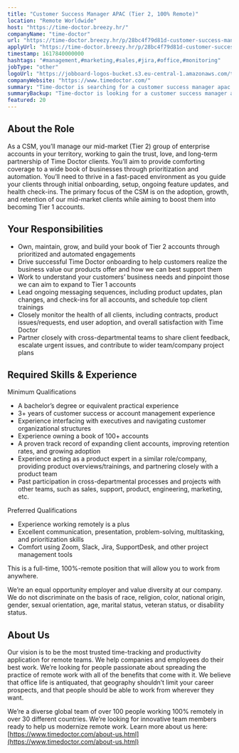 ```yaml
---
title: "Customer Success Manager APAC (Tier 2, 100% Remote)"
location: "Remote Worldwide"
host: "https://time-doctor.breezy.hr/"
companyName: "time-doctor"
url: "https://time-doctor.breezy.hr/p/28bc4f79d81d-customer-success-manager-apac-tier-2-100-remote"
applyUrl: "https://time-doctor.breezy.hr/p/28bc4f79d81d-customer-success-manager-apac-tier-2-100-remote/apply"
timestamp: 1617840000000
hashtags: "#management,#marketing,#sales,#jira,#office,#monitoring"
jobType: "other"
logoUrl: "https://jobboard-logos-bucket.s3.eu-central-1.amazonaws.com/time-doctor"
companyWebsite: "https://www.timedoctor.com/"
summary: "Time-doctor is searching for a customer success manager apac that has 3+ years of customer success or account management experience."
summaryBackup: "Time-doctor is looking for a customer success manager apac that has experience in: #management, #marketing, #sales."
featured: 20
---
```


## About the Role

As a CSM, you’ll manage our mid-market (Tier 2) group of enterprise accounts in your territory, working to gain the trust, love, and long-term partnership of Time Doctor clients. You’ll aim to provide comforting coverage to a wide book of businesses through prioritization and automation. You’ll need to thrive in a fast-paced environment as you guide your clients through initial onboarding, setup, ongoing feature updates, and health check-ins. The primary focus of the CSM is on the adoption, growth, and retention of our mid-market clients while aiming to boost them into becoming Tier 1 accounts.

## Your Responsibilities

*   Own, maintain, grow, and build your book of Tier 2 accounts through prioritized and automated engagements
*   Drive successful Time Doctor onboarding to help customers realize the business value our products offer and how we can best support them
*   Work to understand your customers’ business needs and pinpoint those we can aim to expand to Tier 1 accounts
*   Lead ongoing messaging sequences, including product updates, plan changes, and check-ins for all accounts, and schedule top client trainings
*   Closely monitor the health of all clients, including contracts, product issues/requests, end user adoption, and overall satisfaction with Time Doctor
*   Partner closely with cross-departmental teams to share client feedback, escalate urgent issues, and contribute to wider team/company project plans

## Required Skills & Experience

Minimum Qualifications

*   A bachelor’s degree or equivalent practical experience
*   3+ years of customer success or account management experience
*   Experience interfacing with executives and navigating customer organizational structures
*   Experience owning a book of 100+ accounts
*   A proven track record of expanding client accounts, improving retention rates, and growing adoption
*   Experience acting as a product expert in a similar role/company, providing product overviews/trainings, and partnering closely with a product team
*   Past participation in cross-departmental processes and projects with other teams, such as sales, support, product, engineering, marketing, etc.

Preferred Qualifications

*   Experience working remotely is a plus
*   Excellent communication, presentation, problem-solving, multitasking, and prioritization skills
*   Comfort using Zoom, Slack, Jira, SupportDesk, and other project management tools

This is a full-time, 100%-remote position that will allow you to work from anywhere.

We’re an equal opportunity employer and value diversity at our company. We do not discriminate on the basis of race, religion, color, national origin, gender, sexual orientation, age, marital status, veteran status, or disability status.

## About Us

Our vision is to be the most trusted time-tracking and productivity application for remote teams. We help companies and employees do their best work. We’re looking for people passionate about spreading the practice of remote work with all of the benefits that come with it. We believe that office life is antiquated, that geography shouldn’t limit your career prospects, and that people should be able to work from wherever they want.

We’re a diverse global team of over 100 people working 100% remotely in over 30 different countries. We’re looking for innovative team members ready to help us modernize remote work. Learn more about us here: [https://www.timedoctor.com/about-us.html](https://www.timedoctor.com/about-us.html)

